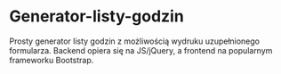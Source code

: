 # Generator-listy-godzin
Prosty generator listy godzin z możliwością wydruku uzupełnionego formularza. Backend opiera się na JS/jQuery, a frontend na popularnym frameworku Bootstrap.
